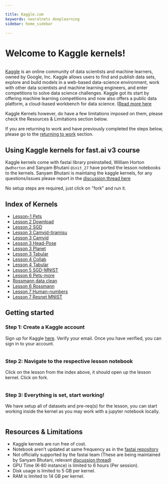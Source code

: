 ```yaml
---

title: Kaggle.com
keywords: neuralnets deeplearning
sidebar: home_sidebar

---
```

# Welcome to Kaggle kernels!
<img alt="" src="/images/kaggle/landing_page.png" class="screenshot">

[Kaggle](https://kaggle.com/) is an online community of data scientists and machine learners, owned by Google, Inc. Kaggle allows users to find and publish data sets, explore and build models in a web-based data-science environment, work with other data scientists and machine learning engineers, and enter competitions to solve data science challenges. Kaggle got its start by offering machine learning competitions and now also offers a public data platform, a cloud-based workbench for data science. ([Read more here](https://en.wikipedia.org/wiki/Kaggle)

Kaggle Kernels however, do have a few limitations imposed on them, please check the Resources & Limitations section below.

If you are returning to work and have previously completed the steps below, please go to the [returning to work](https://course.fast.ai/update_kaggle.html) section.

## Using Kaggle kernels for fast.ai v3 course

Kaggle kernels come with fastai library preinstalled, William Horton ```@wdhorton``` and Sanyam Bhutani ```@init_27``` have ported the lesson notebooks to the kernels. Sanyam Bhutani is maintaing the kaggle kernels, for any questions/issues please report in the [discussion thread here](https://forums.fast.ai/t/platform-kaggle-kernels/32569)

No setup steps are required, just click on "fork" and run it.

## Index of Kernels 

- [Lesson-1 Pets](https://www.kaggle.com/hortonhearsafoo/fast-ai-v3-lesson-1)
- [Lesson 2 Download](https://www.kaggle.com/init27/fastai-v3-lesson-2) 
- [Lesson 2 SGD](https://www.kaggle.com/init27/fastai-v3-lesson-2-sgd)
- [Lesson 3 Camvid-tiramisu](https://www.kaggle.com/hortonhearsafoo/fast-ai-v3-lesson-3-camvid-tiramisu)
- [Lesson 3 Camvid](https://www.kaggle.com/hortonhearsafoo/fast-ai-v3-lesson-3-camvid) 
- [Lesson 3 Head-Pose](https://www.kaggle.com/hortonhearsafoo/fast-ai-v3-lesson-3-head-pose)
- [Lesson 3 Planet](https://www.kaggle.com/hortonhearsafoo/fast-ai-v3-lesson-3-planet)
- [Lesson 3 Tabular](https://www.kaggle.com/hortonhearsafoo/fast-ai-v3-lesson-3-imdb)
- [Lesson 4 Collab](https://www.kaggle.com/init27/fastai-v3-lesson4-collab)
- [Lesson 4 Tabular](https://www.kaggle.com/init27/fastai-v3-lesson-4-tabular)
- [Lesson 5 SGD-MNIST](https://www.kaggle.com/hortonhearsafoo/fast-ai-v3-lesson-5-sgd-mnist)
- [Lesson 6 Pets-more](https://www.kaggle.com/init27/fastai-v3-lesson-6-pets)
- [Rossmann data clean](https://www.kaggle.com/init27/fastai-v3-rossman-data-clean)
- [Lesson 6 Rossmann](https://www.kaggle.com/init27/fastai-v3-lesson-6-rossman)
- [Lesson 7 Human-numbers](https://www.kaggle.com/init27/fastai-v3-lesson-7-human-numbers)
- [Lesson 7 Resnet MNIST](https://www.kaggle.com/init27/fastai-v3-lesson-7-resnet-mnist)

## Getting started

### Step 1: Create a Kaggle account
Sign up for Kaggle [here](https://www.crestle.ai/). Verify your email. Once you have verified, you can sign in to your account.

<img alt="" src="/images/kaggle/sign_up.png" class="screenshot">

### Step 2: Navigate to the respective lesson notebook

Click on the lesson from the index above, it should open up the lesson kernel. Click on fork.


<img alt="" src="/images/kaggle/fork.png" class="screenshot">

### Step 3: Everything is set, start working!

We have setup all of datasets and pre-req(s) for the lesson, you can start working inside the kernel as you may work with a jupyter notebook locally.

<img alt="" src="/images/kaggle/start_working.png" class="screenshot">


## Resources & Limitations

- Kaggle kernels are run free of cost. 
- Notebook aren't updated at same frequency as in the [fastai repository](https://github.com/fastai/course-v3)
- Not officially supported by the fastai team (These are being maintained by Sanyam Bhutani, relevant [discussion thread](https://forums.fast.ai/t/platform-kaggle-kernels/32569))
- GPU Time (K-80 instance) is limited to 6 hours (Per session). 
- Disk usage is limited to 5 GB per kernel.
- RAM is limited to 14 GB per kernel.
